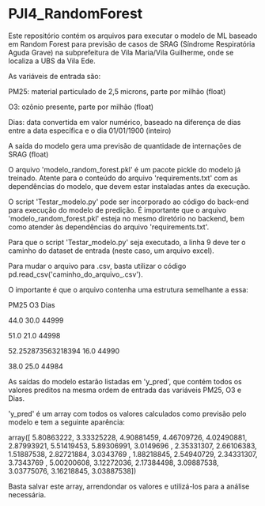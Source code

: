 # PJI4_RandomForest
Este repositório contém os arquivos para executar o modelo de ML baseado em Random Forest para previsão de casos de SRAG (Síndrome Respiratória Aguda Grave)
na subprefeitura de Vila Maria/Vila Guilherme, onde se localiza a UBS da Vila Ede.

As variáveis de entrada são:

PM25: material particulado de 2,5 microns, parte por milhão (float)

O3: ozônio presente, parte por milhão (float)

Dias: data convertida em valor numérico, baseado na diferença de dias entre a data específica e o dia 01/01/1900 (inteiro)

A saída do modelo gera uma previsão de quantidade de internações de SRAG (float)

O arquivo 'modelo_random_forest.pkl' é um pacote pickle do modelo já treinado.
Atente para o conteúdo do arquivo 'requirements.txt' com as dependências do modelo, que devem estar instaladas antes da execução.


O script 'Testar_modelo.py' pode ser incorporado ao código do back-end para execução do modelo de predição. É importante que o arquivo 'modelo_random_forest.pkl' esteja no mesmo diretório no backend, bem como atender às dependências do arquivo 'requirements.txt'.


Para que o script 'Testar_modelo.py' seja executado, a linha 9 deve ter o caminho do dataset de entrada (neste caso, um arquivo excel).


Para mudar o arquivo para .csv, basta utilizar o código pd.read_csv('caminho_do_arquivo_.csv').


O importante é que o arquivo contenha uma estrutura semelhante a essa:

PM25    O3    Dias

44.0    	30.0	    44999

51.0  	21.0  	44998

52.252873563218394	16.0	44990

38.0	  25.0	  44984

As saídas do modelo estarão listadas em 'y_pred', que contém todos os valores preditos na mesma ordem de entrada das variáveis PM25, O3 e Dias.

'y_pred' é um array com todos os valores calculados como previsão pelo modelo e tem a seguinte aparência:

array([ 5.80863222,  3.33325228,  4.90881459,  4.46709726,  4.02490881,
        2.87993921,  5.51419453,  5.89306991,  3.0149696 ,  2.35331307,
        2.66106383,  1.51887538,  2.82721884,  3.0343769 ,  1.88218845,
        2.54940729,  2.34331307,  3.7343769 ,  5.00200608,  3.12272036,
        2.17384498,  3.09887538,  3.03775076,  3.16218845,  3.03887538])
        
 Basta salvar este array, arrendondar os valores e utilizá-los para a análise necessária.

